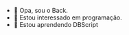 - 👋 Opa, sou o Back.
- 👀 Estou interessado em programação.
- 🌱 Estou aprendendo DBScript

<!---
BackFrenia/BackFrenia is a ✨ special ✨ repository because its `README.md` (this file) appears on your GitHub profile.
You can click the Preview link to take a look at your changes.
--->
